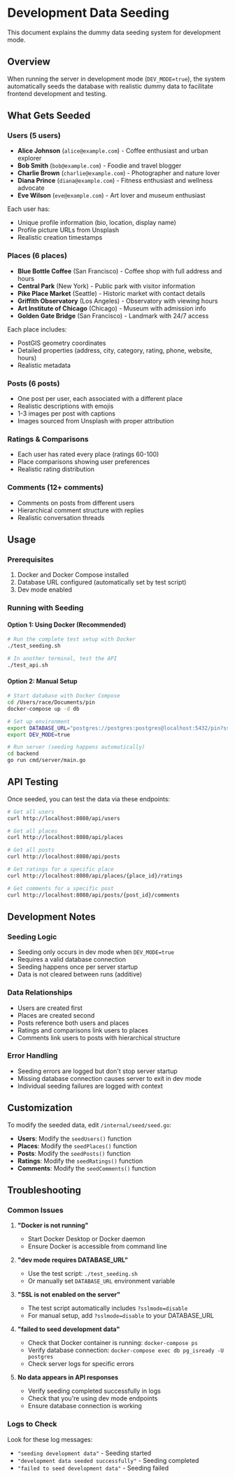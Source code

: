 # Development Data Seeding

This document explains the dummy data seeding system for development mode.

## Overview

When running the server in development mode (`DEV_MODE=true`), the system automatically seeds the database with realistic dummy data to facilitate frontend development and testing.

## What Gets Seeded

### Users (5 users)
- **Alice Johnson** (`alice@example.com`) - Coffee enthusiast and urban explorer
- **Bob Smith** (`bob@example.com`) - Foodie and travel blogger  
- **Charlie Brown** (`charlie@example.com`) - Photographer and nature lover
- **Diana Prince** (`diana@example.com`) - Fitness enthusiast and wellness advocate
- **Eve Wilson** (`eve@example.com`) - Art lover and museum enthusiast

Each user has:
- Unique profile information (bio, location, display name)
- Profile picture URLs from Unsplash
- Realistic creation timestamps

### Places (6 places)
- **Blue Bottle Coffee** (San Francisco) - Coffee shop with full address and hours
- **Central Park** (New York) - Public park with visitor information
- **Pike Place Market** (Seattle) - Historic market with contact details
- **Griffith Observatory** (Los Angeles) - Observatory with viewing hours
- **Art Institute of Chicago** (Chicago) - Museum with admission info
- **Golden Gate Bridge** (San Francisco) - Landmark with 24/7 access

Each place includes:
- PostGIS geometry coordinates
- Detailed properties (address, city, category, rating, phone, website, hours)
- Realistic metadata

### Posts (6 posts)
- One post per user, each associated with a different place
- Realistic descriptions with emojis
- 1-3 images per post with captions
- Images sourced from Unsplash with proper attribution

### Ratings & Comparisons
- Each user has rated every place (ratings 60-100)
- Place comparisons showing user preferences
- Realistic rating distribution

### Comments (12+ comments)
- Comments on posts from different users
- Hierarchical comment structure with replies
- Realistic conversation threads

## Usage

### Prerequisites
1. Docker and Docker Compose installed
2. Database URL configured (automatically set by test script)
3. Dev mode enabled

### Running with Seeding

#### Option 1: Using Docker (Recommended)
```bash
# Run the complete test setup with Docker
./test_seeding.sh

# In another terminal, test the API
./test_api.sh
```

#### Option 2: Manual Setup
```bash
# Start database with Docker Compose
cd /Users/race/Documents/pin
docker-compose up -d db

# Set up environment
export DATABASE_URL="postgres://postgres:postgres@localhost:5432/pin?sslmode=disable"
export DEV_MODE=true

# Run server (seeding happens automatically)
cd backend
go run cmd/server/main.go
```

## API Testing

Once seeded, you can test the data via these endpoints:

```bash
# Get all users
curl http://localhost:8080/api/users

# Get all places  
curl http://localhost:8080/api/places

# Get all posts
curl http://localhost:8080/api/posts

# Get ratings for a specific place
curl http://localhost:8080/api/places/{place_id}/ratings

# Get comments for a specific post
curl http://localhost:8080/api/posts/{post_id}/comments
```

## Development Notes

### Seeding Logic
- Seeding only occurs in dev mode when `DEV_MODE=true`
- Requires a valid database connection
- Seeding happens once per server startup
- Data is not cleared between runs (additive)

### Data Relationships
- Users are created first
- Places are created second  
- Posts reference both users and places
- Ratings and comparisons link users to places
- Comments link users to posts with hierarchical structure

### Error Handling
- Seeding errors are logged but don't stop server startup
- Missing database connection causes server to exit in dev mode
- Individual seeding failures are logged with context

## Customization

To modify the seeded data, edit `/internal/seed/seed.go`:

- **Users**: Modify the `seedUsers()` function
- **Places**: Modify the `seedPlaces()` function  
- **Posts**: Modify the `seedPosts()` function
- **Ratings**: Modify the `seedRatings()` function
- **Comments**: Modify the `seedComments()` function

## Troubleshooting

### Common Issues

1. **"Docker is not running"**
   - Start Docker Desktop or Docker daemon
   - Ensure Docker is accessible from command line

2. **"dev mode requires DATABASE_URL"**
   - Use the test script: `./test_seeding.sh`
   - Or manually set `DATABASE_URL` environment variable

3. **"SSL is not enabled on the server"**
   - The test script automatically includes `?sslmode=disable`
   - For manual setup, add `?sslmode=disable` to your DATABASE_URL

4. **"failed to seed development data"**
   - Check that Docker container is running: `docker-compose ps`
   - Verify database connection: `docker-compose exec db pg_isready -U postgres`
   - Check server logs for specific errors

5. **No data appears in API responses**
   - Verify seeding completed successfully in logs
   - Check that you're using dev mode endpoints
   - Ensure database connection is working

### Logs to Check

Look for these log messages:
- `"seeding development data"` - Seeding started
- `"development data seeded successfully"` - Seeding completed
- `"failed to seed development data"` - Seeding failed
